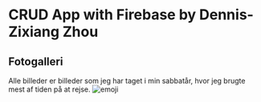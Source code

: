 # CRUD App with Firebase by Dennis-Zixiang Zhou
## Fotogalleri
Alle billeder er billeder som jeg har taget i min sabbatår, hvor jeg brugte mest af tiden på at rejse.
![emoji](https://media.tenor.com/uDktrFdyUhQAAAAd/it-is-all-about-the-data-in-data-we-trust.gif)
